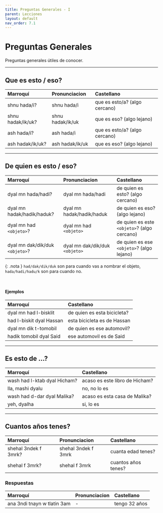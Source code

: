 ```yaml
---
title: Preguntas Generales - I
parent: Lecciones
layout: default
nav_order: 7.1
---
```


# Preguntas Generales

Preguntas generales útiles de conocer.

---

## Que es esto / eso?

| Marroquí          | Pronunciacion    | Castellano                    |
|:------------------|:-----------------|:------------------------------|
| shnu hada/i?      | shnu hada/i      | que es esto/a? (algo cercano) |
| shnu hadak/ik/uk? | shnu hadak/ik/uk | que es eso? (algo lejano)     |
| ash hada/i?       | ash hada/i       | que es esto/a? (algo cercano) |
| ash hadak/ik/uk?  | ash hadak/ik/uk  | que es eso? (algo lejano)     |

---

## De quien es esto / eso?

| Marroquí                        | Pronunciacion                  | Castellano                                  |
|:--------------------------------|:-------------------------------|:--------------------------------------------|
| dyal mn hada/hadi?              | dyal mn hada/hadi              | de quien es esto? (algo cercano)            |
| dyal mn hadak/hadik/haduk?      | dyal mn hadak/hadik/haduk      | de quien es eso? (algo lejano)              |
| dyal mn had `<objeto>`?         | dyal mn had `<objeto>`         | de quien es este `<objeto>`? (algo cercano) |
| dyal mn dak/dik/duk `<objeto>`? | dyal mn dak/dik/duk `<objeto>` | de quien es ese `<objeto>`? (algo lejano)   |

{: .nota }
`had/dak/dik/duk` son para cuando vas a nombrar el objeto, `hada/hadi/hadu/k` son para cuando no.

<br/>

#### Ejemplos

| Marroquí                 | Castellano                  |
|:-------------------------|:----------------------------|
| dyal mn had l-bisklit    | de quien es esta bicicleta? |
| had l-biskit dyal Hassan | esta bicicleta es de Hassan |
| dyal mn dik t-tomobil    | de quien es ese automovil?  |
| hadik tomobil dyal Said  | ese automovil es de Said    |

---

## Es esto de ...?

| Marroquí                     | Castellano                     |
|:-----------------------------|:-------------------------------|
| wash had l-ktab dyal Hicham? | acaso es este libro de Hicham? |
| lla, mashi dyalu             | no, no lo es                   |
| wash had d-dar dyal Malika?  | acaso es esta casa de Malika?  |
| yeh, dyalha                  | si, lo es                      |

---

## Cuantos años tenes?

| Marroquí             | Pronunciacion       | Castellano          |
|:---------------------|:--------------------|:--------------------|
| shehal 3ndek f 3mrk? | shehal 3ndek f 3mrk | cuanta edad tenes?  |
| shehal f 3mrk?       | shehal f 3mrk       | cuantos años tenes? |


### Respuestas

| Marroquí                    | Pronunciacion | Castellano    |
|:----------------------------|:--------------|:--------------|
| ana 3ndi tnayn w tlatin 3am | -             | tengo 32 años |
